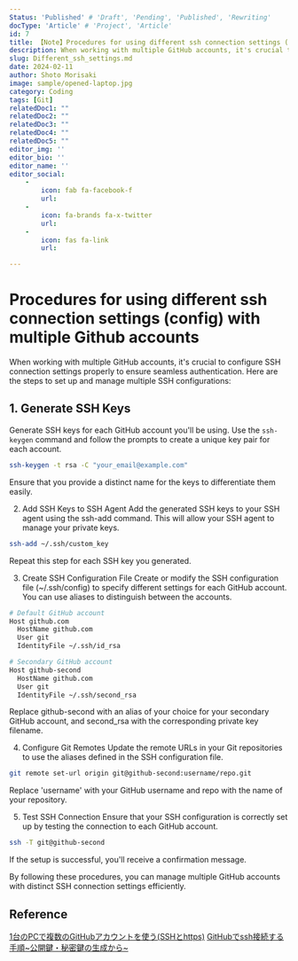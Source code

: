 ```yaml
---
Status: 'Published' # 'Draft', 'Pending', 'Published', 'Rewriting'
docType: 'Article' # 'Project', 'Article'
id: 7
title: 【Note】Procedures for using different ssh connection settings (config) with multiple Github accounts
description: When working with multiple GitHub accounts, it's crucial to configure SSH connection settings properly to ensure seamless authentication. Here are the steps to set up and manage multiple SSH configurations
slug: Different_ssh_settings.md
date: 2024-02-11
author: Shoto Morisaki
image: sample/opened-laptop.jpg
category: Coding
tags: [Git]
relatedDoc1: ""
relatedDoc2: ""
relatedDoc3: ""
relatedDoc4: ""
relatedDoc5: ""
editor_img: ''
editor_bio: ''
editor_name: ''
editor_social:
    -
        icon: fab fa-facebook-f
        url: 
    -
        icon: fa-brands fa-x-twitter
        url: 
    - 
        icon: fas fa-link
        url: 

---
```


# Procedures for using different ssh connection settings (config) with multiple Github accounts

When working with multiple GitHub accounts, it's crucial to configure SSH connection settings properly to ensure seamless authentication. Here are the steps to set up and manage multiple SSH configurations:

## 1. Generate SSH Keys

Generate SSH keys for each GitHub account you'll be using. Use the `ssh-keygen` command and follow the prompts to create a unique key pair for each account.

```bash
ssh-keygen -t rsa -C "your_email@example.com"
```

Ensure that you provide a distinct name for the keys to differentiate them easily.

2. Add SSH Keys to SSH Agent
Add the generated SSH keys to your SSH agent using the ssh-add command. This will allow your SSH agent to manage your private keys.

```bash
ssh-add ~/.ssh/custom_key
```

Repeat this step for each SSH key you generated.

3. Create SSH Configuration File
Create or modify the SSH configuration file (~/.ssh/config) to specify different settings for each GitHub account. You can use aliases to distinguish between the accounts.

```bash
# Default GitHub account
Host github.com
  HostName github.com
  User git
  IdentityFile ~/.ssh/id_rsa

# Secondary GitHub account
Host github-second
  HostName github.com
  User git
  IdentityFile ~/.ssh/second_rsa
```

Replace github-second with an alias of your choice for your secondary GitHub account, and second_rsa with the corresponding private key filename.

4. Configure Git Remotes
Update the remote URLs in your Git repositories to use the aliases defined in the SSH configuration file.

```bash
git remote set-url origin git@github-second:username/repo.git
```

Replace 'username' with your GitHub username and repo with the name of your repository.

5. Test SSH Connection
Ensure that your SSH configuration is correctly set up by testing the connection to each GitHub account.

```bash
ssh -T git@github-second
```

If the setup is successful, you'll receive a confirmation message.

By following these procedures, you can manage multiple GitHub accounts with distinct SSH connection settings efficiently.

## Reference 
[1台のPCで複数のGitHubアカウントを使う(SSHとhttps)](https://qiita.com/shizuma/items/2b2f873a0034839e47ce)
[GitHubでssh接続する手順~公開鍵・秘密鍵の生成から~](https://qiita.com/shizuma/items/2b2f873a0034839e47ce)
